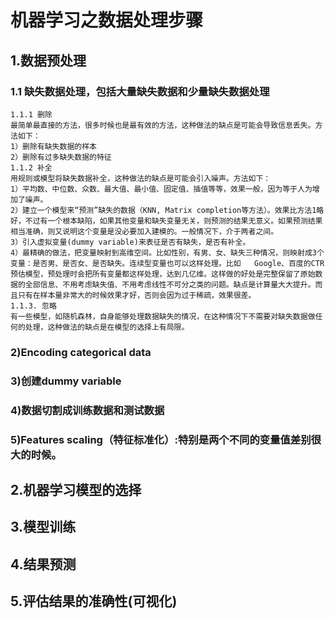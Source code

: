 # 机器学习之数据处理步骤
## 1.数据预处理
### 1.1 缺失数据处理，包括大量缺失数据和少量缺失数据处理

    1.1.1 删除
    最简单最直接的方法，很多时候也是最有效的方法，这种做法的缺点是可能会导致信息丢失。方法如下：
    1）删除有缺失数据的样本
    2）删除有过多缺失数据的特征
    1.1.2 补全
    用规则或模型将缺失数据补全，这种做法的缺点是可能会引入噪声。方法如下：
    1）平均数、中位数、众数、最大值、最小值、固定值、插值等等，效果一般，因为等于人为增加了噪声。
    2）建立一个模型来“预测”缺失的数据（KNN, Matrix completion等方法）。效果比方法1略好，不过有一个根本缺陷，如果其他变量和缺失变量无关，则预测的结果无意义。如果预测结果相当准确，则又说明这个变量是没必要加入建模的。一般情况下，介于两者之间。
    3）引入虚拟变量(dummy variable)来表征是否有缺失，是否有补全。
    4）最精确的做法，把变量映射到高维空间。比如性别，有男、女、缺失三种情况，则映射成3个变量：是否男、是否女、是否缺失。连续型变量也可以这样处理。比如   Google、百度的CTR预估模型，预处理时会把所有变量都这样处理，达到几亿维。这样做的好处是完整保留了原始数据的全部信息、不用考虑缺失值、不用考虑线性不可分之类的问题。缺点是计算量大大提升。而且只有在样本量非常大的时候效果才好，否则会因为过于稀疏，效果很差。
    1.1.3. 忽略
    有一些模型，如随机森林，自身能够处理数据缺失的情况，在这种情况下不需要对缺失数据做任何的处理，这种做法的缺点是在模型的选择上有局限。

### 2)Encoding categorical data
### 3)创建dummy variable 
### 4)数据切割成训练数据和测试数据
### 5)Features scaling（特征标准化）:特别是两个不同的变量值差别很大的时候。

## 2.机器学习模型的选择

## 3.模型训练

## 4.结果预测

## 5.评估结果的准确性(可视化)
